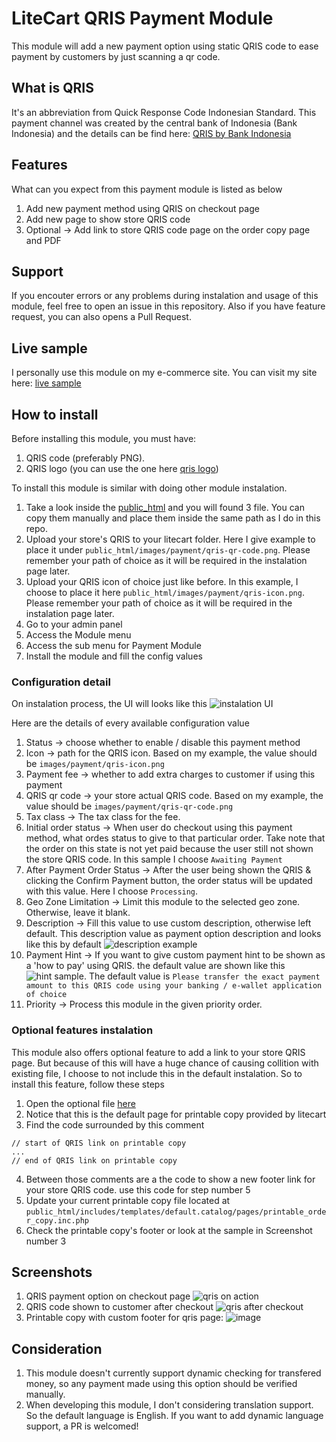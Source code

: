 #  LiteCart QRIS Payment Module

This module will add a new payment option using static QRIS code to ease payment by customers by just scanning a qr code.

## What is QRIS

It's an abbreviation from Quick Response Code Indonesian Standard. This payment channel was created by the central bank of Indonesia (Bank Indonesia) and the details can be find here: [QRIS by Bank Indonesia](https://www.bi.go.id/QRIS/default.aspx#:~:text=Quick%20Response%20Code%20Indonesian%20Standard%20(QRIS)%20adalah%20standarisasi%20pembayaran%20menggunakan,%2C%20cepat%2C%20dan%20terjaga%20keamanannya)

## Features

What can you expect from this payment module is listed as below
1. Add new payment method using QRIS on checkout page
2. Add new page to show store QRIS code
3. Optional -> Add link to store QRIS code page on the order copy page and PDF

## Support

If you encouter errors or any problems during instalation and usage of this module, feel free to open an issue in this repository. Also if you have feature request, you can also opens a Pull Request.

## Live sample

I personally use this module on my e-commerce site. You can visit my site here: [live sample](https://link.0ad.xyz/store)

## How to install

Before installing this module, you must have:
1. QRIS code (preferably PNG).
2. QRIS logo (you can use the one here [qris logo](./assets/quick-response-code-indonesia-standard-qris-seeklogo-2.png)) 

To install this module is similar with doing other module instalation.
1. Take a look inside the [public_html](./public_html) and you will found 3 file. You can copy them manually and place them inside the same path as I do in this repo.
2. Upload your store's QRIS to your litecart folder. Here I give example to place it under ```public_html/images/payment/qris-qr-code.png```. Please remember your path of choice as it will be required in the instalation page later.
3. Upload your  QRIS icon of choice just like before. In this example, I choose to place it here ```public_html/images/payment/qris-icon.png```. Please remember your path of choice as it will be required in the instalation page later.
4. Go to your admin panel
5. Access the Module menu
6. Access the sub menu for Payment Module
7. Install the module and fill the config values

### Configuration detail
On instalation process, the UI will looks like this
![instalation UI](./assets/instalation-ui.png)

Here are the details of every available configuration value
1. Status -> choose whether to enable / disable this payment method
2. Icon -> path for the QRIS icon. Based on my example, the value should be ``` images/payment/qris-icon.png ```
3. Payment fee -> whether to add extra charges to customer if using this payment
4. QRIS qr code -> your store actual QRIS code. Based on my example, the value should be ``` images/payment/qris-qr-code.png ```
5. Tax class -> The tax class for the fee.
6. Initial order status -> When user do checkout using this payment method, what ordes status to give to that particular order. Take note that the order on this state is not yet paid because the user still not shown the store QRIS code. In this sample I choose ``` Awaiting Payment ```
7. After Payment Order Status -> After the user being shown the QRIS & clicking the Confirm Payment button, the order status will be updated with this value. Here I choose ``` Processing ```.
8. Geo Zone Limitation -> Limit this module to the selected geo zone. Otherwise, leave it blank.
9. Description -> Fill this value to use custom description, otherwise left default. This description value as payment option description and looks like this by default ![description example](./assets/sample-description.png)
10. Payment Hint -> If you want to give custom payment hint to be shown as a 'how to pay' using QRIS. the default value are shown like this ![hint sample](./assets/sample-hint.png). The default value is ``` Please transfer the exact payment amount to this QRIS code using your banking / e-wallet application of choice ```
11. Priority -> Process this module in the given priority order.

### Optional features instalation

This module also offers optional feature to add a link to your store QRIS page. But because of this will have a huge chance of causing collition with existing file, I choose to not include this in the default instalation. So to install this feature, follow these steps
1. Open the optional file [here](./optional/printable_order_copy.inc.php)
2. Notice that this is the default page for printable copy provided by litecart
3. Find the code surrounded by this comment
```
// start of QRIS link on printable copy
...
// end of QRIS link on printable copy
```
4. Between those comments are a the code to show a new footer link for your store QRIS code. use this code for step number 5
5. Update your current printable copy file located at ``` public_html/includes/templates/default.catalog/pages/printable_order_copy.inc.php ```
5. Check the printable copy's footer or look at the sample in Screenshot number 3

## Screenshots

1. QRIS payment option on checkout page ![qris on action](./assets/qris-on-checkout.png)
2. QRIS code shown to customer after checkout ![qris after checkout](./assets/qris-after-checkout.png)
3. Printable copy with custom footer for qris page: ![image](./assets/printable-copy-sample.png)

## Consideration

1. This module doesn't currently support dynamic checking for transfered money, so any payment made using this option should be verified manually.
2. When developing this module, I don't considering translation support. So the default language is English. If you want to add dynamic language support, a PR is welcomed!